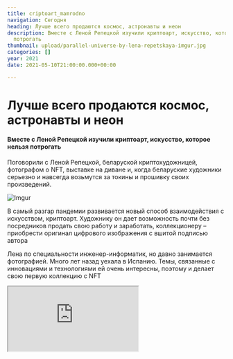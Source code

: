 ```yaml
---
title: criptoart_mamrodno
navigation: Сегодня
heading: Лучше всего продаются космос, астронавты и неон
description: Вместе с Леной Репецкой изучили криптоарт, искусство, которое нельзя
  потрогать
thumbnail: upload/parallel-universe-by-lena-repetskaya-imgur.jpg
categories: []
year: 2021
date: 2021-05-10T21:00:00.000+00:00

---
```

# Лучше всего продаются космос, астронавты и неон

#### Вместе с Леной Репецкой изучили криптоарт, искусство, которое нельзя потрогать

Поговорили с Леной Репецкой, беларуской криптохудожницей, фотографом о NFT, выставке на диване и, когда беларуские художники серьезно и навсегда возьмутся за токины и прошивку своих произведений.

![Imgur](https://i.imgur.com/AZzDyi0.jpg)

В самый разгар пандемии развивается новый способ взаимодействия с искусством, криптоарт. Художнику он дает возможность почти без посредников продать свою работу и заработать, коллекционеру – приобрести оригинал цифрового изображения с вшитой подписью автора

Лена по специальности инженер-информатик, но давно занимается фотографией. Много лет назад уехала в Испанию. Темы, связанные с инновациями и технологиями ей очень интересны, поэтому и делает свою первую коллекцию с NFT

<div> <iframe class = "youtube" src = "https://www.youtube.com/embed/0wm-XHLroDI"> </div>

– Я не могу сказать, что я только фотограф, мне очень интересны разные виды искусства, от видео до 3D. Сейчас в 21 веке… наверное еще много пуристов, но я считаю нельзя лимитировать себя сегодня, когда есть столько возможностей, и ты можешь черпать и добавлять в свое что-то новое. Я большой фанат Пикассо, и мне кажется, если бы он не пользовался инновациями, у нас бы никогда не было ни Герники, ни кубизма, хотя начинал он с классического искусства, и был в этом профессионалом. Мне интересно все, что касается инноваций, поэтому, когда я узнала о криптоарте, я подумала: класс! Это то, что мне нужно.

**Чем занимаетесь сейчас?**

_– Делаю персональный фотопроект о сенсуальности. О том, насколько ты комфортно себя чувствуешь, в своем теле. Это вопрос собственной самооценки и любви к самому себе. Я создаю коллекцию, в которую войдут лучшие фотографии. Результатом проекта будет книжка и виртуальная экспозиция. Эти работы войдут и в эксперимент с НТФ. В процессе сейчас также экспозиция в дополненной реальности.  Именно эта тема мне очень интересна, потому что напрямую связана с искусством и с моими «корнями» в информатике. Я уже давно занимаюсь фотограмметрией (процесс создания 3D-моделей из нескольких изображений одного объекта, сфотографированного с разных углов, прим. Ред.) Теперь я могу еще больше расширить мое эссе с помощью NFT._

![Imgur](https://i.imgur.com/pi0iw9i.jpg)
Ensayo Sensualidad by Lena Repetskaya Studio B
<center>Ensayo Sensualidad by Lena Repetskaya Studio B</center>

**Рынок в Беларуси пока свободен**

Для Лены NFT— это еще один способ увеличить диапазон творчества, и, конечно, возможность заработать. Пока потенциальная. Свои работы c кодом она ещё не выставляла, собирает чувственную коллекцию, чтобы представить зрителю самое лучшее, «чтобы наверняка».

_— Не то, чтобы в Беларуси криптоарт не будет развиваться, просто такая экономическая ситуация сейчас. Я спросила у своих друзей дизайнеров, они ещё не в теме: «А что это, про что», гуглят,_ — говорит Лена.

Рынок в Беларуси,  по её мнению, пока свободен, если хочешь, можно начинать спокойно. Главное, всё проверить, чтобы кошелек правильно завести, следить за ситуацией, если цены падают – надо подождать.

**Нужно ли иметь талант чтобы быть криптохудожником?**

_— Как говорят нейробиологи талант — это то, во что ты вложился сам, сколько ты потратил на это времени. Чем бы ты не занимался с детства, все равно можешь развить свои умения до такой степени, что вокруг будут говорить — талант. Это часы работы. Каждый день ты работаешь, каждый день ты лучше и лучше. Нет такого, что я родился, оп! я гений. Ещё ничего не сделал, и уже гений._

**Какие есть тренды, что лучше продаётся?**

_— Космическая тема, астронавты, неоновые лучи, излучения. Этого так много сейчас, что уже воротит немного. Все советуют не обращать внимания на тренды,  оставаться таким, как ты есть, сохранять свой стиль. Есть тренды, которые продаются сейчас, но завтра они поменяются. Криптоарт очень связан с криптовалютой и соответственно с геймдевом (game development – игровая индустрия, разработка игр), и естественно эта тема в тренде. Хотя коллекционеры, конечно, разные люди и хотят разного._

<div class="gallery2">
  <a href="https://i.imgur.com/4fkWbze.jpeg"> 
    <img src="https://i.imgur.com/4fkWbze.jpeg"> 
  </a> 
 <a href="https://i.imgur.com/FmNBPHP.jpeg">
   <img src="https://i.imgur.com/FmNBPHP.jpeg">
  </a>
</div>

**А в будущем?**

_— Всё с 3D, тема будет развиваться. Туда много сил много людей тратят, эта отрасль очень динамична.

**Экология против NFT...**

_— У крипты на базе блокчейна большой углеродный след, серверы работают на электричестве и загрязняют природу. Но постепенно все хотят стать более «зелёными», и переходят на зелёную энергетику. Это просто вопрос времени._

Сейчас с ковидом нет возможности делать традиционные выставки. Поэтому упор на виртуальное. Можно с любой точки мира посмотреть. Для виртуальной реальности нужны будут очки, а с дополненной не нужны никакие очки, нужен телефон который поддерживает AR и всё, зайти, скачать приложение, и у тебя на диване будет экспозиция.

_— Криптоарт мне нравится, это что-то новое, классное где ты напрямую можешь представить свою работу зрителю и если она понравится, ее купят.  NFT дает свободу артисту, тебе не нужны третьи лица, арт дилеры._

**Портреты в 3D  уже в прошлом?**

_— Стала исследовать тему.Нашла программы, которые именно подходят для занятия фотограмметрией. Мне кстати понравилась программа, сделанная русскими «Agisoft Metashape». Одна из лучших по этой теме. Начала пробовать. Мне не совсем интересно работать с объектами, мне интересно работать с людьми.То,что я воображаю в голове, мне проще и быстрее сотворить с помощью фотографии. И через фотографию идём в фотограмметрию и в 3D. Раньше я была помешана чтобы 3D изображение было абсолютно реалистичное. А сейчас я хочу совершенно другого. Я хочу, чтобы объемные скульптуры напоминали живописные мазки, как будто они рисованные. Начинаешь с классического, чтобы было все идеальное, а потом творишь, что душа попросит. Мне никогда не нравились видеозвонки, но во время локдауна раскрылся этот потенциал, я делала сьемки через них, у меня есть даже целая коллекция facetime сьемки. Мы начали с моей подругой, которая сейчас за 6 000 километров от меня. А виртуально она очень близко.
  
![Imgur](https://i.imgur.com/l39og66.jpg)  
<center> фрагмент проекта Сенсуальность, facetime съемка</center>  

**Почему Испания?**

_— Уехала я по романтическим причинам, любовь. Познакомилась с мужем 12 лет назад в путешествии, в Праге. Он отсюда (из Испании) я — из Беларуси, решили, что проще мне к нему. А я как фотограф, еще и такая влюбленная, подумала: ну что такое фотограф? Фотограф может работать везде. Конечно, у меня была отработанная база и клиенты, какое-то имя было, друзья были. Пришлось всё оставить и уехать туда, где никого не знаешь_

**Как NFT заменил нам подписи.Изучили тему в целом**

Малевич свои знаковые работы часто подписывал черным квадратиком, Дюрер оставлял монограмму, а гончар Никосфен на чернофигурной амфоре ставил подпись еще до нашей эры.

В 21-м веке цифровому художнику не обязательно показывать авторство, достаточно связать его с уникальным невзаимозаменяемым токеном в блокчейне.

Невзаимозаменяемый токен **(NFT non-fungible token)** – это уникальная криптографическая единица.  Каждый NFT – это сертификат подлинности, он закрепляет право владения цифровым объектом.

Зимой невзаимозаменяемые токены активно внедрялись в сферу искусства. Например, диджей 3LAU стал первым музыкантом, который токенизировал собственный альбом и продал его ограниченным тиражом. На этом ему удалось заработать $11,6 млн.

Аналогично поступила певица Граймс. Она продала 400 NFT-токенов, которые были привязаны к четырем рисункам, созданным лично ей и ее братом. Всего за 20 минут продажа токенов принесла Граймс $5,8 млн.

11 марта 2021 года на аукционе Christie’s за рекордные 69,3 млн долларов с молотка ушла картина Майка Винкельманна, более известного под псевдонимом Beeple.

В Монументальный цифровой коллаж «EVERYDAYS: THE FIRST 5000 DAYS» художник собрал работы, которые создавал в рамках проекта «Ежедневно». Начал он 1 мая 2007 года и не прерывался даже в день свадьбы и рождения своих детей. 25 февраля 2021 года Beeple выставил коллаж на двухнедельный онлайн-аукцион Christie’sсо стартовой ценой 100 долларов.

![Imgur](https://i.imgur.com/rK4YL8z.jpg)

Так что же особенного?

Во-первых, этот случай стал первый, когда аукционный дом Christie’s принял криптовалюту. Она называется Ethereum. Обменные единицы платежной системы называют «эфиром». Один эфир равен он около $4100. Во-вторых, вместе с коллекцией покупатель получил невзаимозаменяемый токен – свидетель подлинности приобретения.

Позже в марте блокчейн компания Injective Protocol купила произведение Бэнкси: Morons (White), где изображён аукцион предметов искусства) за $95 000, оцифровала ее и сожгла, транслируя этот процесс в стриме на твиттере. Оригинальный принт, черно-белое изображение художественного аукциона с посланием для потенциальных покупателей произведений искусства, имел подпись Бэнкси и был заверен Pest Control (https://pestcontroloffice.com ), единственной организацией, уполномоченной сертифицировать произведения Бэнкси. Тираж был в 500 экземпляров.

![Imgur](https://i.imgur.com/PoI5wlC.jpg)

Автор текста: Вероника ГОНЧАР (ШСЖ-22)

Фото, видео предоставлены Еленой Репецкой